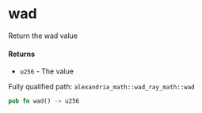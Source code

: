 # wad

Return the wad value

#### Returns

- `u256` - The value

Fully qualified path: `alexandria_math::wad_ray_math::wad`

```rust
pub fn wad() -> u256
```

